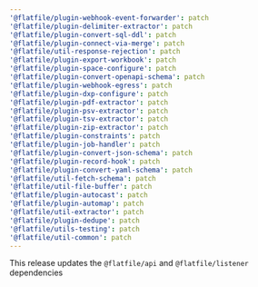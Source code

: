 ```yaml
---
'@flatfile/plugin-webhook-event-forwarder': patch
'@flatfile/plugin-delimiter-extractor': patch
'@flatfile/plugin-convert-sql-ddl': patch
'@flatfile/plugin-connect-via-merge': patch
'@flatfile/util-response-rejection': patch
'@flatfile/plugin-export-workbook': patch
'@flatfile/plugin-space-configure': patch
'@flatfile/plugin-convert-openapi-schema': patch
'@flatfile/plugin-webhook-egress': patch
'@flatfile/plugin-dxp-configure': patch
'@flatfile/plugin-pdf-extractor': patch
'@flatfile/plugin-psv-extractor': patch
'@flatfile/plugin-tsv-extractor': patch
'@flatfile/plugin-zip-extractor': patch
'@flatfile/plugin-constraints': patch
'@flatfile/plugin-job-handler': patch
'@flatfile/plugin-convert-json-schema': patch
'@flatfile/plugin-record-hook': patch
'@flatfile/plugin-convert-yaml-schema': patch
'@flatfile/util-fetch-schema': patch
'@flatfile/util-file-buffer': patch
'@flatfile/plugin-autocast': patch
'@flatfile/plugin-automap': patch
'@flatfile/util-extractor': patch
'@flatfile/plugin-dedupe': patch
'@flatfile/utils-testing': patch
'@flatfile/util-common': patch
---
```


This release updates the `@flatfile/api` and `@flatfile/listener` dependencies
